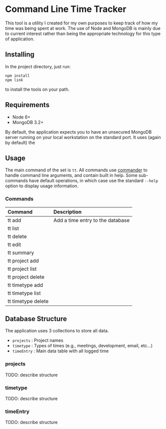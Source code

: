# Command Line Time Tracker

This tool is a utility I created for my own purposes to keep track of how my time was being spent at work.  The use of Node and MongoDB is mainly due to current interest rather than being the appropriate technology for this type of application.

## Installing

In the project directory, just run:

    npm install
    npm link

to install the tools on your path.

## Requirements

* Node 6+
* MongoDB 3.2+

By default, the application expects you to have an unsecured MongoDB server running on your local workstation on the standard port.  It uses (again by default) the

## Usage

The main command of the set is `tt`.  All commands use [commander]() to handle command line arguments, and contain built in help.  Some sub-commands have default operations, in which case use the standard `--help` option to display usage information.

### Commands

| Command            | Description                      |
|:-------------------|:---------------------------------|
| tt add             | Add a time entry to the database |
| tt list            |                                  |
| tt delete          |                                  |
| tt edit            |                                  |
| tt summary         |                                  |
| tt project add     |                                  |
| tt project list    |                                  |
| tt project delete  |                                  |
| tt timetype add    |                                  |
| tt timetype list   |                                  |
| tt timetype delete |                                  |

## Database Structure

The application uses 3 collections to store all data.

* `projects` : Project names
* `timetype` : Types of times (e.g., meetings, development, email, etc...)
* `timeEntry` : Main data table with all logged time

### projects

TODO: describe structure

### timetype

TODO: describe structure

### timeEntry

TODO: describe structure
